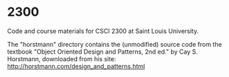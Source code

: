 # 2300
Code and course materials for CSCI 2300 at Saint Louis University.

The "horstmann" directory contains the (unmodified) source code
from the textbook "Object Oriented Design and Patterns, 2nd ed." by
Cay S. Horstmann, downloaded from his site:
http://horstmann.com/design_and_patterns.html
